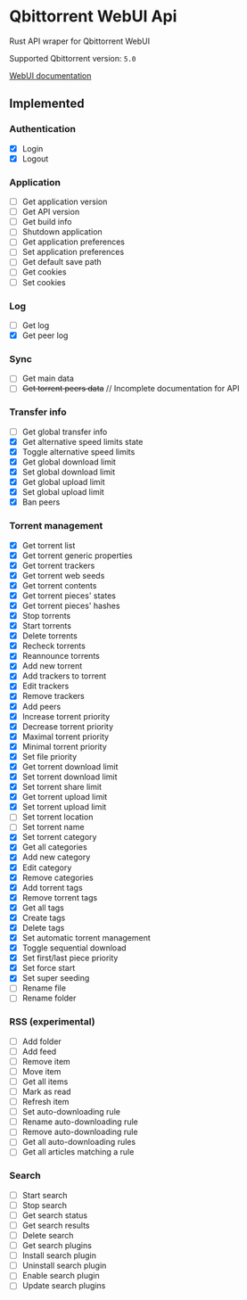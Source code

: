 # Qbittorrent WebUI Api

Rust API wraper for Qbittorrent WebUI

Supported Qbittorrent version: `5.0`

[WebUI documentation](<https://github.com/qbittorrent/qBittorrent/wiki/WebUI-API-(qBittorrent-5.0)>)

## Implemented

### Authentication

- [x] Login
- [x] Logout

### Application

- [ ] Get application version
- [ ] Get API version
- [ ] Get build info
- [ ] Shutdown application
- [ ] Get application preferences
- [ ] Set application preferences
- [ ] Get default save path
- [ ] Get cookies
- [ ] Set cookies

### Log

- [ ] Get log
- [x] Get peer log

### Sync

- [ ] Get main data
- [ ] ~~Get torrent peers data~~ // Incomplete documentation for API

### Transfer info

- [ ] Get global transfer info
- [x] Get alternative speed limits state
- [x] Toggle alternative speed limits
- [x] Get global download limit
- [x] Set global download limit
- [x] Get global upload limit
- [x] Set global upload limit
- [x] Ban peers

### Torrent management

- [x] Get torrent list
- [x] Get torrent generic properties
- [x] Get torrent trackers
- [x] Get torrent web seeds
- [x] Get torrent contents
- [x] Get torrent pieces' states
- [x] Get torrent pieces' hashes
- [x] Stop torrents
- [x] Start torrents
- [x] Delete torrents
- [x] Recheck torrents
- [x] Reannounce torrents
- [x] Add new torrent
- [x] Add trackers to torrent
- [x] Edit trackers
- [x] Remove trackers
- [x] Add peers
- [x] Increase torrent priority
- [x] Decrease torrent priority
- [x] Maximal torrent priority
- [x] Minimal torrent priority
- [x] Set file priority
- [x] Get torrent download limit
- [x] Set torrent download limit
- [x] Set torrent share limit
- [x] Get torrent upload limit
- [x] Set torrent upload limit
- [ ] Set torrent location
- [ ] Set torrent name
- [x] Set torrent category
- [x] Get all categories
- [x] Add new category
- [x] Edit category
- [x] Remove categories
- [x] Add torrent tags
- [x] Remove torrent tags
- [x] Get all tags
- [x] Create tags
- [x] Delete tags
- [x] Set automatic torrent management
- [x] Toggle sequential download
- [x] Set first/last piece priority
- [x] Set force start
- [x] Set super seeding
- [ ] Rename file
- [ ] Rename folder

### RSS (experimental)

- [ ] Add folder
- [ ] Add feed
- [ ] Remove item
- [ ] Move item
- [ ] Get all items
- [ ] Mark as read
- [ ] Refresh item
- [ ] Set auto-downloading rule
- [ ] Rename auto-downloading rule
- [ ] Remove auto-downloading rule
- [ ] Get all auto-downloading rules
- [ ] Get all articles matching a rule

### Search

- [ ] Start search
- [ ] Stop search
- [ ] Get search status
- [ ] Get search results
- [ ] Delete search
- [ ] Get search plugins
- [ ] Install search plugin
- [ ] Uninstall search plugin
- [ ] Enable search plugin
- [ ] Update search plugins
